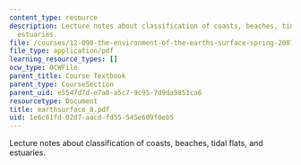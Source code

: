 ```yaml
---
content_type: resource
description: Lecture notes about classification of coasts, beaches, tidal flats, and
  estuaries.
file: /courses/12-090-the-environment-of-the-earths-surface-spring-2007/1e6c61fd02d7aacdfd55545e609f0eb5_earthsurface_8.pdf
file_type: application/pdf
learning_resource_types: []
ocw_type: OCWFile
parent_title: Course Textbook
parent_type: CourseSection
parent_uid: e5547d7d-e7a0-a5c7-9c95-7d9da9851ca6
resourcetype: Document
title: earthsurface_8.pdf
uid: 1e6c61fd-02d7-aacd-fd55-545e609f0eb5
---
```

Lecture notes about classification of coasts, beaches, tidal flats, and estuaries.


